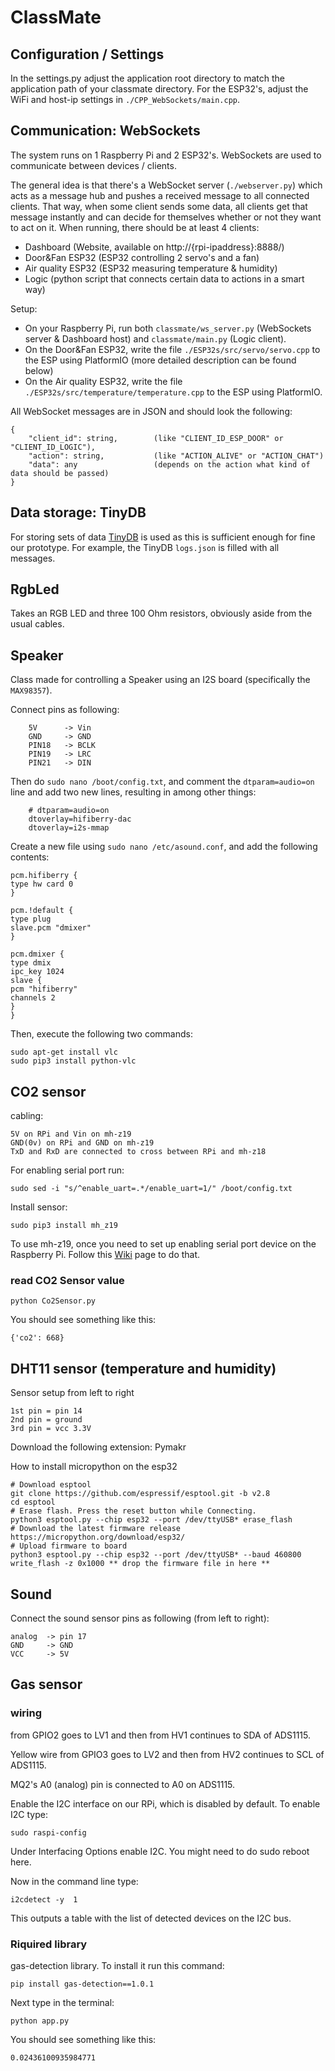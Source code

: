 # ClassMate
## Configuration / Settings
In the settings.py adjust the application root directory to match the application path of your classmate directory. For the ESP32's, adjust the WiFi and host-ip settings in `./CPP_WebSockets/main.cpp`.

## Communication: WebSockets
The system runs on 1 Raspberry Pi and 2 ESP32's. WebSockets are used to communicate between devices / clients.

The general idea is that there's a WebSocket server (`./webserver.py`) which acts as a message hub and pushes a received message to all connected clients. That way, when some client sends some data, all clients get that message instantly and can decide for themselves whether or not they want to act on it.
When running, there should be at least 4 clients:
- Dashboard (Website, available on http://{rpi-ipaddress}:8888/)
- Door&Fan ESP32 (ESP32 controlling 2 servo's and a fan)
- Air quality ESP32 (ESP32 measuring temperature & humidity)
- Logic (python script that connects certain data to actions in a smart way)

Setup:
- On your Raspberry Pi, run both `classmate/ws_server.py` (WebSockets server & Dashboard host) and `classmate/main.py` (Logic client). 
- On the Door&Fan ESP32, write the file `./ESP32s/src/servo/servo.cpp` to the ESP using PlatformIO (more detailed description can be found below)
- On the Air quality ESP32, write the file `./ESP32s/src/temperature/temperature.cpp` to the ESP using PlatformIO.

All WebSocket messages are in JSON and should look the following:
```
{
    "client_id": string,        (like "CLIENT_ID_ESP_DOOR" or "CLIENT_ID_LOGIC"),
    "action": string,           (like "ACTION_ALIVE" or "ACTION_CHAT")
    "data": any                 (depends on the action what kind of data should be passed)
} 
```

## Data storage: TinyDB
For storing sets of data [TinyDB](https://tinydb.readthedocs.io/en/latest/) is used as this is sufficient enough for fine our prototype. For example, the TinyDB `logs.json` is filled with all messages.

## RgbLed
Takes an RGB LED and three 100 Ohm resistors, obviously aside from the usual cables.

## Speaker
Class made for controlling a Speaker using an I2S board (specifically the `MAX98357`).

Connect pins as following:
```
    5V      -> Vin
    GND     -> GND
    PIN18   -> BCLK
    PIN19   -> LRC
    PIN21   -> DIN
```

Then do `sudo nano /boot/config.txt`, and comment the `dtparam=audio=on` line and add two new lines, resulting in among other things:
```
    # dtparam=audio=on
    dtoverlay=hifiberry-dac
    dtoverlay=i2s-mmap
```

Create a new file using `sudo nano /etc/asound.conf`, and add the following contents:

```
pcm.hifiberry {
type hw card 0
}

pcm.!default {
type plug
slave.pcm "dmixer"
}

pcm.dmixer {
type dmix
ipc_key 1024
slave {
pcm "hifiberry"
channels 2
}
}
```

Then, execute the following two commands:

```
sudo apt-get install vlc
sudo pip3 install python-vlc
```

## CO2 sensor
cabling:
```
5V on RPi and Vin on mh-z19
GND(0v) on RPi and GND on mh-z19
TxD and RxD are connected to cross between RPi and mh-z18
```

For enabling serial port run:
```
sudo sed -i "s/^enable_uart=.*/enable_uart=1/" /boot/config.txt
```
Install sensor:
```
sudo pip3 install mh_z19
```
To use mh-z19, once you need to set up enabling serial port device on the Raspberry Pi. Follow this [Wiki]( https://github.com/UedaTakeyuki/mh-z19/wiki/How-to-Enable-Serial-Port-hardware-on-the-Raspberry-Pi) page to do that.

### read CO2 Sensor value
```
python Co2Sensor.py
```
You should see something like this: 
```
{'co2': 668}
```

## DHT11 sensor (temperature and humidity)
Sensor setup from left to right
```
1st pin = pin 14
2nd pin = ground
3rd pin = vcc 3.3V
```

Download the following extension:
Pymakr

How to install micropython on the esp32
```
# Download esptool
git clone https://github.com/espressif/esptool.git -b v2.8
cd esptool
# Erase flash. Press the reset button while Connecting.
python3 esptool.py --chip esp32 --port /dev/ttyUSB* erase_flash
# Download the latest firmware release
https://micropython.org/download/esp32/ 
# Upload firmware to board
python3 esptool.py --chip esp32 --port /dev/ttyUSB* --baud 460800 write_flash -z 0x1000 ** drop the firmware file in here **
```

## Sound
Connect the sound sensor pins as following (from left to right):
```
analog  -> pin 17
GND     -> GND
VCC     -> 5V
```

## Gas sensor
### wiring

from GPIO2 goes to LV1 and then from HV1 continues to SDA of ADS1115.

Yellow wire from GPIO3 goes to LV2 and then from HV2 continues to SCL of ADS1115.

MQ2's A0 (analog) pin is connected to A0 on ADS1115.

Enable the I2C interface on our RPi, which is disabled by default. To enable I2C type:

```
sudo raspi-config
```
Under Interfacing Options enable I2C. You might need to do sudo reboot here.

Now in the command line type:
```
i2cdetect -y  1
```
This outputs a table with the list of detected devices on the I2C bus.

### Riquired library

gas-detection library. To install it run this command: 
```
pip install gas-detection==1.0.1
```
Next type in the terminal:
```
python app.py
```
You should see something like this: 
```
0.02436100935984771
```

